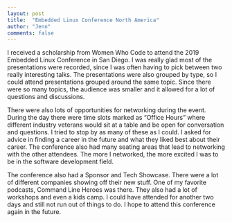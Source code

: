 ```yaml
---
layout: post
title:  "Embedded Linux Conference North America"
author: "Jenn"
comments: false
---
```




I received a scholarship from Women Who Code to attend the 2019 Embedded Linux Conference in San Diego. I was really glad most of the presentations were recorded, since I was often having to pick between two really interesting talks. The presentations were also grouped by type, so I could attend presentations grouped around the same topic. Since there were so many topics, the audience was smaller and it allowed for a lot of questions and discussions. 

There were also lots of opportunities for networking during the event. During the day there were time slots marked as “Office Hours” where different industry veterans would sit at a table and be open for conversation and questions. I tried to stop by as many of these as I could. I asked for advice in finding a career in the future and what they liked best about their career. The conference also had many seating areas that lead to networking with the other attendees. The more I networked, the more excited I was to be in the software development field. 

The conference also had a Sponsor and Tech Showcase. There were a lot of different companies showing off their new stuff. One of my favorite podcasts, Command Line Heroes was there. They also had a lot of workshops and even a kids camp. I could have attended for another two days and still not run out of things to do. I hope to attend this conference again in the future. 

